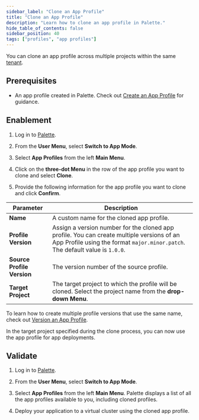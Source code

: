 ```yaml
---
sidebar_label: "Clone an App Profile"
title: "Clone an App Profile"
description: "Learn how to clone an app profile in Palette."
hide_table_of_contents: false
sidebar_position: 40
tags: ["profiles", "app profiles"]
---
```




You can clone an app profile across multiple projects within the same [tenant](../../glossary-all.md#tenant).

## Prerequisites

* An app profile created in Palette. Check out [Create an App Profile](../app-profiles/clone-app-profile.md) for guidance.

## Enablement

1. Log in to [Palette](https://console.spectrocloud.com).

2. From the **User Menu**, select **Switch to App Mode**.

3. Select **App Profiles** from the left **Main Menu**.

4. Click on the **three-dot Menu** in the row of the app profile you want to clone and select **Clone**.

5. Provide the following information for the app profile you want to clone and click **Confirm**.

| **Parameter**           | **Description**  |
|-----------------------------|---------------------|
|**Name** | A custom name for the cloned app profile.|
|**Profile Version** | Assign a version number for the cloned app profile. You can create multiple versions of an App Profile using the format `major.minor.patch`. The default value is `1.0.0`. |
|**Source Profile Version**  | The version number of the source profile. | 
|**Target Project** | The target project to which the profile will be cloned. Select the project name from the **drop-down Menu**.|

To learn how to create multiple profile versions that use the same name, check out [Version an App Profile](../app-profiles/modify-app-profiles/version-app-profile.md).

In the target project specified during the clone process, you can now use the app profile for app deployments.


## Validate

1. Log in to [Palette](https://console.spectrocloud.com). 

2. From the **User Menu**, select **Switch to App Mode**.

3. Select **App Profiles** from the left **Main Menu**. Palette displays a list of all the app profiles available to you, including cloned profiles.
   
4. Deploy your application to a virtual cluster using the cloned app profile.
